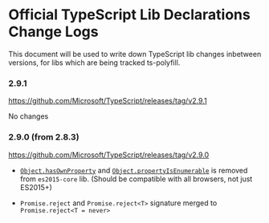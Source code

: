 # Official TypeScript Lib Declarations Change Logs

This document will be used to write down TypeScript lib changes inbetween versions, for libs which are being tracked ts-polyfill.

### 2.9.1

https://github.com/Microsoft/TypeScript/releases/tag/v2.9.1

No changes

### 2.9.0 (from 2.8.3)

https://github.com/Microsoft/TypeScript/releases/tag/v2.9.0

- [`Object.hasOwnProperty`](https://developer.mozilla.org/en-US/docs/Web/JavaScript/Reference/Global_Objects/Object/hasOwnProperty) and [`Object.propertyIsEnumerable`](https://developer.mozilla.org/en-US/docs/Web/JavaScript/Reference/Global_Objects/Object/propertyIsEnumerable) is removed from `es2015-core` lib. (Should be compatible with all browsers, not just ES2015+)

- `Promise.reject` and `Promise.reject<T>` signature merged to `Promise.reject<T = never>`
